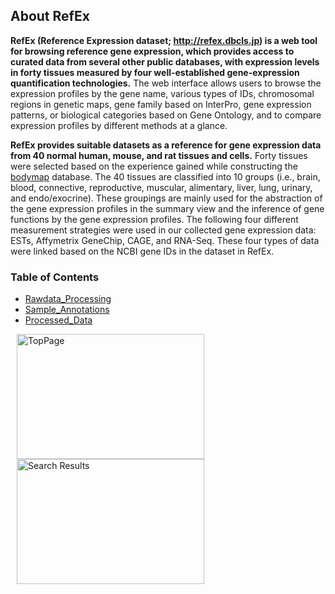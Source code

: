 ## About RefEx
<p><strong>RefEx (Reference Expression dataset; <a href="http://refex.dbcls.jp">http://refex.dbcls.jp</a>) is a web tool for browsing reference gene expression, which provides access to curated data from several other public databases, with expression levels in forty tissues measured by four well-established gene-expression quantification technologies.</strong> The web interface allows users to browse the expression profiles by the gene name, various types of IDs, chromosomal regions in genetic maps, gene family based on InterPro, gene expression patterns, or biological categories based on Gene Ontology, and to compare expression profiles by different methods at a glance. </p>
<p><strong>RefEx provides suitable datasets as a reference for gene expression data from 40 normal human, mouse, and rat tissues and cells.</strong> Forty tissues were selected based on the experience gained while constructing the <a href="http://dx.doi.org/10.1093/nar/gkj137" target="_blank">bodymap</a> database. The 40 tissues are classified into 10 groups (i.e., brain, blood, connective, reproductive, muscular, alimentary, liver, lung, urinary, and endo/exocrine). These groupings are mainly used for the abstraction of the gene expression profiles in the summary view and the inference of gene functions by the gene expression profiles. The following four different measurement strategies were used in our collected gene expression data: ESTs, Affymetrix GeneChip, CAGE, and RNA-Seq. These four types of data were linked based on the NCBI gene IDs in the dataset in RefEx.</p>

### Table of Contents
- [Rawdata_Processing](https://github.com/hiromasaono/RefEx/tree/master/Rawdata_Processing)
- [Sample_Annotations](https://github.com/hiromasaono/RefEx/tree/master/Sample_Annotations)
- [Processed_Data](https://github.com/hiromasaono/RefEx/tree/master/Processed_Data)

<img src="http://dbcls.rois.ac.jp/wp-content/uploads/2017/11/20171130RefExenTOP.png" alt="TopPage" width="300" height="200" hspace="10" align="center"/><img src="http://dbcls.rois.ac.jp/wp-content/uploads/2017/11/20171130RefEXSR.png" alt="Search Results"  width="300" height="200" hspace="10" align="center"/>
